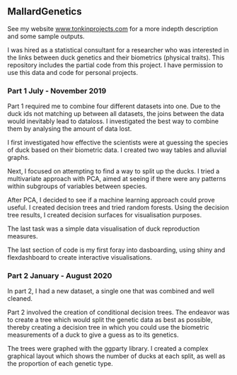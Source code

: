 ## MallardGenetics

See my website www.tonkinprojects.com for a more indepth description and some sample outputs.

I was hired as a statistical consultant for a researcher who was interested in the links between duck genetics and their biometrics (physical traits). This repository includes the partial code from this project. I have permission to use this data and code for personal projects.

### Part 1 July - November 2019

Part 1 required me to combine four different datasets into one. Due to the duck ids not matching up between all datasets, the joins between the data would inevitably lead to dataloss. I investigated the best way to combine them by analysing the amount of data lost.

I first investigated how effective the scientists were at guessing the species of duck based on their biometric data. I created two way tables and alluvial graphs.

Next, I focused on attempting to find a way to split up the ducks. I tried a multivariate approach with PCA, aimed at seeing if there were any patterns within subgroups of variables between species. 

After PCA, I decided to see if a machine learning approach could prove useful. I created decision trees and tried random forests. Using the decision tree results, I created decision surfaces for visualisation purposes.

The last task was a simple data visualisation of duck reproduction measures.

The last section of code is my first foray into dasboarding, using shiny and flexdashboard to create interactive visualisations.

### Part 2 January - August 2020

In part 2, I had a new dataset, a single one that was combined and well cleaned.

Part 2 involved the creation of conditional decision trees. The endeavor was to create a tree which would split the genetic data as best as possible, thereby creating a decision tree in which you could use the biometric measurements of a duck to give a guess as to its genetics.

The trees were graphed with the ggparty library. I created a complex graphical layout which shows the number of ducks at each split, as well as the proportion of each genetic type. 














